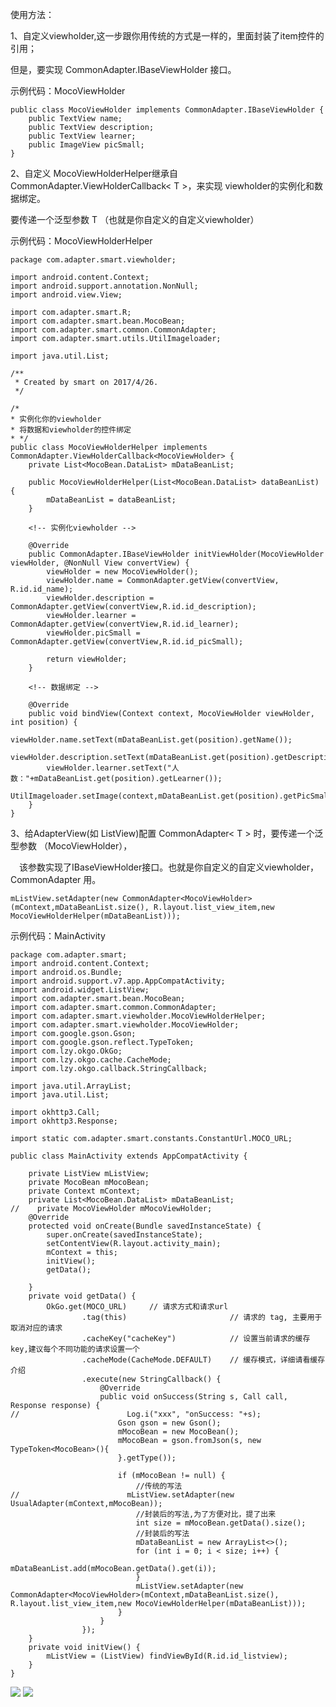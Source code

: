 

使用方法：

1、自定义viewholder,这一步跟你用传统的方式是一样的，里面封装了item控件的引用；

   但是，要实现 CommonAdapter.IBaseViewHolder 接口。

   示例代码：MocoViewHolder

    public class MocoViewHolder implements CommonAdapter.IBaseViewHolder {
        public TextView name;
        public TextView description;
        public TextView learner;
        public ImageView picSmall;
    }
2、自定义 MocoViewHolderHelper继承自CommonAdapter.ViewHolderCallback< T >，来实现 viewholder的实例化和数据绑定。

   要传递一个泛型参数 T （也就是你自定义的自定义viewholder）

   示例代码：MocoViewHolderHelper

    package com.adapter.smart.viewholder;

    import android.content.Context;
    import android.support.annotation.NonNull;
    import android.view.View;

    import com.adapter.smart.R;
    import com.adapter.smart.bean.MocoBean;
    import com.adapter.smart.common.CommonAdapter;
    import com.adapter.smart.utils.UtilImageloader;

    import java.util.List;

    /**
     * Created by smart on 2017/4/26.
     */

    /*
    * 实例化你的viewholder
    * 将数据和viewholder的控件绑定
    * */
    public class MocoViewHolderHelper implements CommonAdapter.ViewHolderCallback<MocoViewHolder> {
        private List<MocoBean.DataList> mDataBeanList;

        public MocoViewHolderHelper(List<MocoBean.DataList> dataBeanList) {
            mDataBeanList = dataBeanList;
        }

        <!-- 实例化viewholder -->

        @Override
        public CommonAdapter.IBaseViewHolder initViewHolder(MocoViewHolder viewHolder, @NonNull View convertView) {
            viewHolder = new MocoViewHolder();
            viewHolder.name = CommonAdapter.getView(convertView, R.id.id_name);
            viewHolder.description = CommonAdapter.getView(convertView,R.id.id_description);
            viewHolder.learner = CommonAdapter.getView(convertView,R.id.id_learner);
            viewHolder.picSmall = CommonAdapter.getView(convertView,R.id.id_picSmall);

            return viewHolder;
        }

        <!-- 数据绑定 -->

        @Override
        public void bindView(Context context, MocoViewHolder viewHolder, int position) {
            viewHolder.name.setText(mDataBeanList.get(position).getName());
            viewHolder.description.setText(mDataBeanList.get(position).getDescription());
            viewHolder.learner.setText("人数："+mDataBeanList.get(position).getLearner());
            UtilImageloader.setImage(context,mDataBeanList.get(position).getPicSmall(),viewHolder.picSmall);
        }
    }


3、给AdapterView(如 ListView)配置 CommonAdapter< T > 时，要传递一个泛型参数 （MocoViewHolder），

　该参数实现了IBaseViewHolder接口。也就是你自定义的自定义viewholder，CommonAdapter 用。

    mListView.setAdapter(new CommonAdapter<MocoViewHolder>(mContext,mDataBeanList.size(), R.layout.list_view_item,new MocoViewHolderHelper(mDataBeanList)));


示例代码：MainActivity

    package com.adapter.smart;
    import android.content.Context;
    import android.os.Bundle;
    import android.support.v7.app.AppCompatActivity;
    import android.widget.ListView;
    import com.adapter.smart.bean.MocoBean;
    import com.adapter.smart.common.CommonAdapter;
    import com.adapter.smart.viewholder.MocoViewHolderHelper;
    import com.adapter.smart.viewholder.MocoViewHolder;
    import com.google.gson.Gson;
    import com.google.gson.reflect.TypeToken;
    import com.lzy.okgo.OkGo;
    import com.lzy.okgo.cache.CacheMode;
    import com.lzy.okgo.callback.StringCallback;

    import java.util.ArrayList;
    import java.util.List;

    import okhttp3.Call;
    import okhttp3.Response;

    import static com.adapter.smart.constants.ConstantUrl.MOCO_URL;

    public class MainActivity extends AppCompatActivity {

        private ListView mListView;
        private MocoBean mMocoBean;
        private Context mContext;
        private List<MocoBean.DataList> mDataBeanList;
    //    private MocoViewHolder mMocoViewHolder;
        @Override
        protected void onCreate(Bundle savedInstanceState) {
            super.onCreate(savedInstanceState);
            setContentView(R.layout.activity_main);
            mContext = this;
            initView();
            getData();

        }
        private void getData() {
            OkGo.get(MOCO_URL)     // 请求方式和请求url
                    .tag(this)                       // 请求的 tag, 主要用于取消对应的请求
                    .cacheKey("cacheKey")            // 设置当前请求的缓存key,建议每个不同功能的请求设置一个
                    .cacheMode(CacheMode.DEFAULT)    // 缓存模式，详细请看缓存介绍
                    .execute(new StringCallback() {
                        @Override
                        public void onSuccess(String s, Call call, Response response) {
    //                        Log.i("xxx", "onSuccess: "+s);
                            Gson gson = new Gson();
                            mMocoBean = new MocoBean();
                            mMocoBean = gson.fromJson(s, new TypeToken<MocoBean>(){
                            }.getType());

                            if (mMocoBean != null) {
                                //传统的写法
    //                        mListView.setAdapter(new UsualAdapter(mContext,mMocoBean));
                                //封装后的写法,为了方便对比，提了出来
                                int size = mMocoBean.getData().size();
                                //封装后的写法
                                mDataBeanList = new ArrayList<>();
                                for (int i = 0; i < size; i++) {
                                    mDataBeanList.add(mMocoBean.getData().get(i));
                                }
                                mListView.setAdapter(new CommonAdapter<MocoViewHolder>(mContext,mDataBeanList.size(), R.layout.list_view_item,new MocoViewHolderHelper(mDataBeanList)));
                            }
                        }
                    });
        }
        private void initView() {
            mListView = (ListView) findViewById(R.id.id_listview);
        }
    }


![](https://github.com/xubinbin1024/CommonAdapter/blob/master/img/list.png)
![](https://github.com/xubinbin1024/CommonAdapter/blob/master/img/grid.png)

